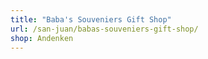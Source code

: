 ```yaml
---
title: "Baba's Souveniers Gift Shop"
url: /san-juan/babas-souveniers-gift-shop/
shop: Andenken
---
```

